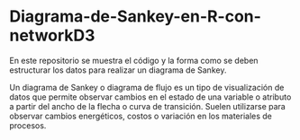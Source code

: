 # Diagrama-de-Sankey-en-R-con-networkD3
En este repositorio se muestra el código y la forma como se deben estructurar los datos para realizar un diagrama de Sankey.

Un diagrama de Sankey o diagrama de flujo es un tipo de visualización de datos que permite observar cambios en el estado de una variable o atributo a partir del ancho de la flecha o curva de transición. Suelen utilizarse para observar cambios energéticos, costos o variación en los materiales de procesos. 
